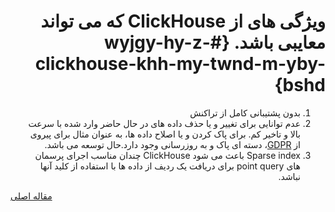 <div markdown="1" markdown="1" dir="rtl">

# ویژگی های از ClickHouse که می تواند معایبی باشد. {#wyjgy-hy-z-clickhouse-khh-my-twnd-m-yby-bshd}

1.  بدون پشتیبانی کامل از تراکنش
2.  عدم توانایی برای تغییر و یا حذف داده های در حال حاضر وارد شده با سرعت بالا و تاخیر کم. برای پاک کردن و یا اصلاح داده ها، به عنوان مثال برای پیروی از [GDPR](https://gdpr-info.eu)، دسته ای پاک و به روزرسانی وجود دارد.حال توسعه می باشد.
3.  Sparse index باعث می شود ClickHouse چندان مناسب اجرای پرسمان های point query برای دریافت یک ردیف از داده ها با استفاده از کلید آنها نباشد.

</div>

[مقاله اصلی](https://clickhouse.tech/docs/fa/introduction/features_considered_disadvantages/) <!--hide-->
